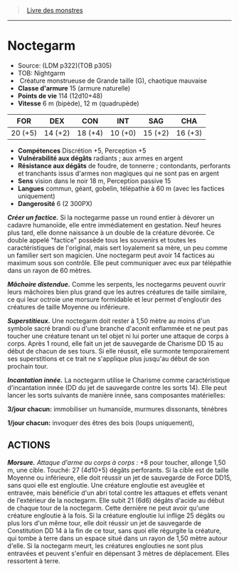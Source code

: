 ﻿> [Livre des monstres](tome_of_beasts_old.md)

---

# Noctegarm

- Source: (LDM p322)(TOB p305)
- TOB: Nightgarm
-  Créature monstrueuse de Grande taille (G), chaotique mauvaise
- **Classe d'armure** 15 (armure naturelle)
- **Points de vie** 114 (12d10+48)
- **Vitesse** 6 m (bipède), 12 m (quadrupède)

|FOR|DEX|CON|INT|SAG|CHA|
|---|---|---|---|---|---|
|20 (+5)|14 (+2)|18 (+4)|10 (+0)|15 (+2)|16 (+3)|

- **Compétences** Discrétion +5, Perception +5
- **Vulnérabilité aux dégâts** radiants ; aux armes en argent
- **Résistance aux dégâts** de foudre, de tonnerre ; contondants, perforants et tranchants issus d'armes non magiques qui ne sont pas en argent
- **Sens** vision dans le noir 18 m, Perception passive 15
- **Langues** commun, géant, gobelin, télépathie à 60 m (avec les factices uniquement)
- **Dangerosité** 6 (2 300PX)

**_Créer un factice._** Si la noctegarme passe un round entier à dévorer un cadavre humanoïde, elle entre immédiatement en gestation. Neuf heures plus tard, elle donne naissance à un double de la créature dévorée. Ce double appelé "factice" possède tous les souvenirs et toutes les caractéristiques de l'original, mais sert loyalement sa mère, un peu comme un familier sert son magicien. Une noctegarm peut avoir 14 factices au maximum sous son contrôle. Elle peut communiquer avec eux par télépathie dans un rayon de 60 mètres.

**_Mâchoire distendue._** Comme les serpents, les noctegarms peuvent ouvrir leurs mâchoires bien plus grand que les autres créatures de taille similaire, ce qui leur octroie une morsure formidable et leur permet d'engloutir des créatures de taille Moyenne ou inférieure.

**_Superstitieux._** Une noctegarm doit rester à 1,50 mètre au moins d'un symbole sacré brandi ou d'une branche d'aconit enflammée et ne peut pas toucher une créature tenant un tel objet ni lui porter une attaque de corps à corps. Après 1 round, elle fait un jet de sauvegarde de Charisme DD 15 au début de chacun de ses tours. Si elle réussit, elle surmonte temporairement ses superstitions et ce trait ne s'applique plus jusqu'au début de son prochain tour.

**_Incantation innée._** La noctegarm utilise le Charisme comme caractéristique d'incantation innée (DD du jet de sauvegarde contre les sorts 14). Elle peut lancer les sorts suivants de manière innée, sans composantes matérielles:

**3/jour chacun:** immobiliser un humanoïde, murmures dissonants, ténèbres

**1/jour chacun:** invoquer des êtres des bois (loups uniquement),

## ACTIONS

**_Morsure._** _Attaque d'arme au corps à corps :_ +8 pour toucher, allonge 1,50 m, une cible. Touché: 27 (4d10+5) dégâts perforants. Si la cible est de taille Moyenne ou inférieure, elle doit réussir un jet de sauvegarde de Force DD15, sans quoi elle est engloutie. Une créature engloutie est aveuglée et entravée, mais bénéficie d'un abri total contre les attaques et effets venant de l'extérieur de la noctegarm. Elle subit 21 (6d6) dégâts d'acide au début de chaque tour de la noctegarm. Cette dernière ne peut avoir qu'une créature engloutie à la fois. Si la créature engloutie lui inflige 25 dégâts ou plus lors d'un même tour, elle doit réussir un jet de sauvegarde de Constitution DD 14 à la fin de ce tour, sans quoi elle régurgite la créature, qui tombe à terre dans un espace situé dans un rayon de 1,50 mètre autour d'elle. Si la noctegarm meurt, les créatures englouties ne sont plus entravées et peuvent s'enfuir en dépensant 3 mètres de déplacement. Elles ressortent à terre.

